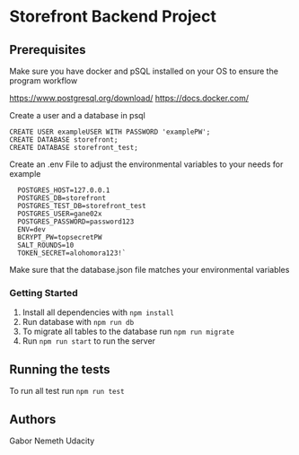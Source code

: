 # Storefront Backend Project

## Prerequisites

Make sure you have docker and pSQL installed on your OS to ensure the program workflow

https://www.postgresql.org/download/
https://docs.docker.com/

Create a user and a database in psql

```
CREATE USER exampleUSER WITH PASSWORD 'examplePW';
CREATE DATABASE storefront;
CREATE DATABASE storefront_test;
```

Create an .env File to adjust the environmental variables to your needs
for example

```
  POSTGRES_HOST=127.0.0.1
  POSTGRES_DB=storefront
  POSTGRES_TEST_DB=storefront_test
  POSTGRES_USER=gane02x
  POSTGRES_PASSWORD=password123
  ENV=dev
  BCRYPT_PW=topsecretPW
  SALT_ROUNDS=10
  TOKEN_SECRET=alohomora123!`
```

Make sure that the database.json file matches your environmental variables

### Getting Started

1. Install all dependencies with `npm install`
2. Run database with `npm run db`
3. To migrate all tables to the database run `npm run migrate`
4. Run `npm run start` to run the server

## Running the tests

To run all test run `npm run test`

## Authors

Gabor Nemeth
Udacity
